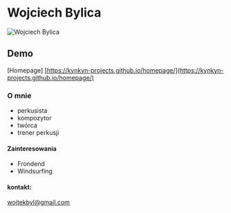 
# Wojciech Bylica

![Wojciech Bylica](https://github.com/kynkyn-projects/homepage/blob/main/images/IMG-4516.JPG?raw=true?)
## Demo
[Homepage] [https://kynkyn-projects.github.io/homepage/](https://kynkyn-projects.github.io/homepage/)

 ### O mnie
 - perkusista
 - kompozytor
 - twórca
 - trener perkusji
####  Zainteresowania
- Frondend
- Windsurfing

#### kontakt:
wojtekbyl@gmail.com
